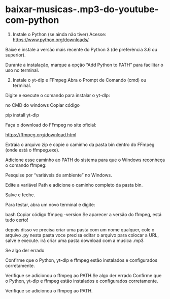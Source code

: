 # baixar-musicas-.mp3-do-youtube-com-python

1. Instale o Python (se ainda não tiver)
Acesse: https://www.python.org/downloads/

Baixe e instale a versão mais recente do Python 3 (de preferência 3.6 ou superior).

Durante a instalação, marque a opção “Add Python to PATH” para facilitar o uso no terminal.

2. Instale o yt-dlp e FFmpeg
Abra o Prompt de Comando (cmd) ou terminal.

Digite e execute o comando para instalar o yt-dlp:

no CMD do windows
Copiar código

pip install yt-dlp

Faça o download do FFmpeg no site oficial:

https://ffmpeg.org/download.html

Extraia o arquivo zip e copie o caminho da pasta bin dentro do FFmpeg (onde está o ffmpeg.exe).

Adicione esse caminho ao PATH do sistema para que o Windows reconheça o comando ffmpeg:

Pesquise por “variáveis de ambiente” no Windows.

Edite a variável Path e adicione o caminho completo da pasta bin.

Salve e feche.

Para testar, abra um novo terminal e digite:

bash
Copiar código
ffmpeg -version
Se aparecer a versão do ffmpeg, está tudo certo!

depois disso vc precisa criar uma pasta com um nome qualquer, cole o arquivo .py nesta pasta 
voce precisa editar o arquivo para colocar a URL, salve e execute.
irá criar uma pasta download com a musica .mp3

Se algo der errado

Confirme que o Python, yt-dlp e ffmpeg estão instalados e configurados corretamente.

Verifique se adicionou o ffmpeg ao PATH.Se algo der errado
Confirme que o Python, yt-dlp e ffmpeg estão instalados e configurados corretamente.

Verifique se adicionou o ffmpeg ao PATH.

